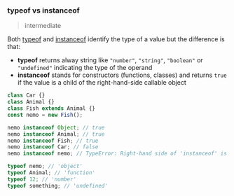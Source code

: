 ### typeof vs instanceof

> intermediate

Both [typeof](https://developer.mozilla.org/en-US/docs/Web/JavaScript/Reference/Operators/typeof) and [instanceof](https://developer.mozilla.org/en-US/docs/Web/JavaScript/Reference/Operators/instanceof) identify the type of a value but the difference is that:

- **typeof** returns alway string like `"number"`, `"string"`, `"boolean"` or `"undefined"` indicating the type of the operand
- **instanceof** stands for constructors (functions, classes) and returns `true` if the value is a child of the right-hand-side callable object

```js
class Car {}
class Animal {}
class Fish extends Animal {}
const nemo = new Fish();

nemo instanceof Object; // true
nemo instanceof Animal; // true
nemo instanceof Fish; // true
nemo instanceof Car; // false
nemo instanceof nemo; // TypeError: Right-hand side of 'instanceof' is not callable

typeof nemo; // 'object'
typeof Animal; // 'function'
typeof 12; // 'number'
typeof something; // 'undefined'
```
